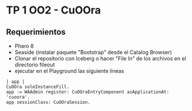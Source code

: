 # TP 1 OO2 - CuOOra

## Requerimientos
- Pharo 8
- Seaside (instalar paquete "Bootstrap" desde el Catalog Browser)
- Clonar el repositorio con Iceberg o hacer "File In" de los archivos en el directorio fileout
- ejecutar en el Playground las siguiente lineas
```smalltalk
| app |
CuOOra soleInstanceFill.
app := WAAdmin register: CuOOraEntryComponent asApplicationAt: 'cuoora'.
app sessionClass: CuOOraSession.
```
